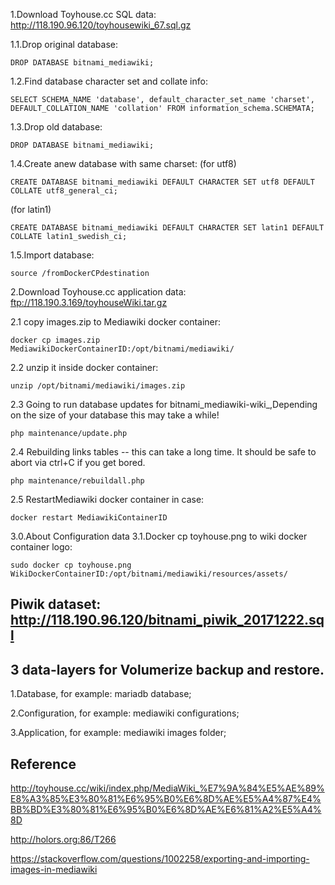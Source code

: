 

1.Download Toyhouse.cc SQL data: http://118.190.96.120/toyhousewiki_67.sql.gz

1.1.Drop original database:
```
DROP DATABASE bitnami_mediawiki;
```
1.2.Find database character set and collate info:

```
SELECT SCHEMA_NAME 'database', default_character_set_name 'charset', DEFAULT_COLLATION_NAME 'collation' FROM information_schema.SCHEMATA;
```
1.3.Drop old database:
```
DROP DATABASE bitnami_mediawiki;
```
1.4.Create anew database with same charset:
(for utf8)
```
CREATE DATABASE bitnami_mediawiki DEFAULT CHARACTER SET utf8 DEFAULT COLLATE utf8_general_ci;
```
(for latin1)
```
CREATE DATABASE bitnami_mediawiki DEFAULT CHARACTER SET latin1 DEFAULT COLLATE latin1_swedish_ci;
```
1.5.Import database:
```
source /fromDockerCPdestination
```

2.Download Toyhouse.cc application data: ftp://118.190.3.169/toyhouseWiki.tar.gz

2.1 copy images.zip to Mediawiki docker container:
```
docker cp images.zip MediawikiDockerContainerID:/opt/bitnami/mediawiki/ 
```

2.2 unzip it inside docker container:
```
unzip /opt/bitnami/mediawiki/images.zip
```

2.3 Going to run database updates for bitnami_mediawiki-wiki_,Depending on the size of your database this may take a while!

```
php maintenance/update.php
```

2.4 Rebuilding links tables -- this can take a long time. It should be safe to abort via ctrl+C if you get bored.

```
php maintenance/rebuildall.php
```
2.5 RestartMediawiki docker container in case:
```
docker restart MediawikiContainerID
```
3.0.About Configuration data
3.1.Docker cp toyhouse.png to wiki docker container logo:
```
sudo docker cp toyhouse.png WikiDockerContainerID:/opt/bitnami/mediawiki/resources/assets/
```

##  Piwik dataset: http://118.190.96.120/bitnami_piwik_20171222.sql

## 3 data-layers for Volumerize backup and restore.

1.Database, for example: mariadb database;

2.Configuration, for example: mediawiki configurations;

3.Application, for example: mediawiki images folder;


## Reference

http://toyhouse.cc/wiki/index.php/MediaWiki_%E7%9A%84%E5%AE%89%E8%A3%85%E3%80%81%E6%95%B0%E6%8D%AE%E5%A4%87%E4%BB%BD%E3%80%81%E6%95%B0%E6%8D%AE%E6%81%A2%E5%A4%8D

http://holors.org:86/T266

https://stackoverflow.com/questions/1002258/exporting-and-importing-images-in-mediawiki

